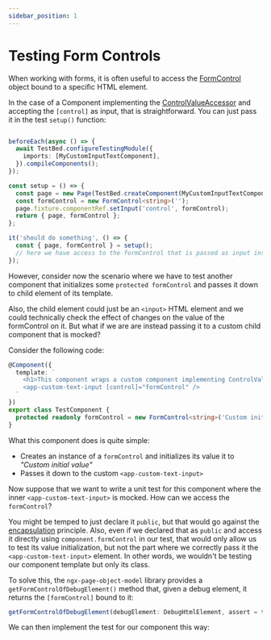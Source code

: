 ```yaml
---
sidebar_position: 1
---
```


# Testing Form Controls

When working with forms, it is often useful to access the [FormControl](https://angular.dev/api/forms/FormControl) object bound to a specific HTML element.

In the case of a Component implementing the [ControlValueAccessor](https://javascript.plainenglish.io/angulars-controlvalueaccessor-17c1ab6548b2) and accepting the `[control]` as input, that is straightforward.
You can just pass it in the test `setup()` function:

```typescript

beforeEach(async () => {
  await TestBed.configureTestingModule({
    imports: [MyCustomInputTextComponent],
  }).compileComponents();
});

const setup = () => {
  const page = new Page(TestBed.createComponent(MyCustomInputTextComponent));
  const formControl = new FormControl<string>('');
  page.fixture.componentRef.setInput('control', formControl);
  return { page, formControl };
};

it('should do something', () => {
  const { page, formControl } = setup();
  // here we have access to the formControl that is passed as input inside the MyCustomInputTextComponent
});
```

However, consider now the scenario where we have to test another component that initializes some `protected formControl` and passes it down to child element of its template.

Also, the child element could just be an `<input>` HTML element and we could technically check the effect of changes on the value of the formControl on it.
But what if we are are instead passing it to a custom child component that is mocked?

Consider the following code:

```typescript
@Component({
  template: `
    <h1>This component wraps a custom component implementing ControlValueAccessor</h1>
    <app-custom-text-input [control]="formControl" />
  `
})
export class TestComponent {
  protected readonly formControl = new FormControl<string>('Custom initial value');
}
```

What this component does is quite simple:

- Creates an instance of a `formControl` and initializes its value it to _"Custom initial value"_
- Passes it down to the custom `<app-custom-text-input>`

Now suppose that we want to write a unit test for this component where the inner `<app-custom-text-input>` is mocked.
How can we access the `formControl`?

You might be temped to just declare it `public`, but that would go against the [encapsulation](./best-practices/encapsulation) principle.
Also, even if we declared that as `public` and access it directly using `component.formControl` in our test, that would only allow us to test its value initialization,
but not the part where we correctly pass it the `<app-custom-text-input>` element. In other words, we wouldn't be testing our component template but only its class.

To solve this, the `ngx-page-object-model` library provides a `getFormControlOfDebugElement()` method that, given a debug element, it returns the `[formControl]` bound to it:

```typescript
getFormControlOfDebugElement(debugElement: DebugHtmlElement, assert = true): AbstractControl
```

We can then implement the test for our component this way:

